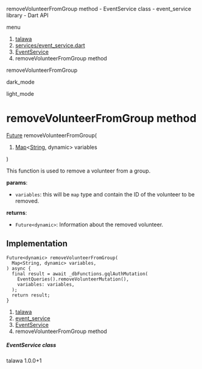 




removeVolunteerFromGroup method - EventService class - event\_service library - Dart API







menu

1. [talawa](../../index.html)
2. [services/event\_service.dart](../../file-___home_harshil_Desktop_open-source_palisadoes_talawa_lib_services_event_service/)
3. [EventService](../../file-___home_harshil_Desktop_open-source_palisadoes_talawa_lib_services_event_service/EventService-class.html)
4. removeVolunteerFromGroup method

removeVolunteerFromGroup


dark\_mode

light\_mode




# removeVolunteerFromGroup method


[Future](https://api.flutter.dev/flutter/dart-core/Future-class.html)
removeVolunteerFromGroup(

1. [Map](https://api.flutter.dev/flutter/dart-core/Map-class.html)<[String](https://api.flutter.dev/flutter/dart-core/String-class.html), dynamic> variables

)

This function is used to remove a volunteer from a group.

**params**:

* `variables`: this will be `map` type and contain the ID of the volunteer to be removed.

**returns**:

* `Future<dynamic>`: Information about the removed volunteer.

## Implementation

```
Future<dynamic> removeVolunteerFromGroup(
  Map<String, dynamic> variables,
) async {
  final result = await _dbFunctions.gqlAuthMutation(
    EventQueries().removeVolunteerMutation(),
    variables: variables,
  );
  return result;
}
```

 


1. [talawa](../../index.html)
2. [event\_service](../../file-___home_harshil_Desktop_open-source_palisadoes_talawa_lib_services_event_service/)
3. [EventService](../../file-___home_harshil_Desktop_open-source_palisadoes_talawa_lib_services_event_service/EventService-class.html)
4. removeVolunteerFromGroup method

##### EventService class





talawa
1.0.0+1






